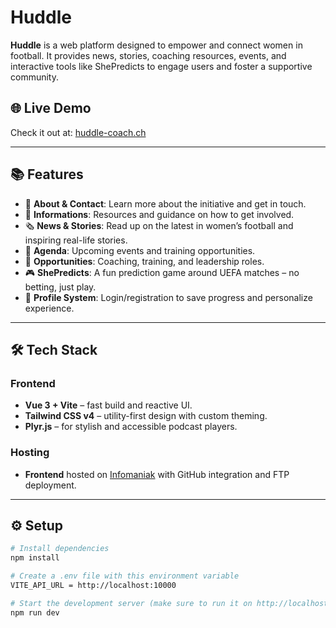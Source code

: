 # Huddle

**Huddle** is a web platform designed to empower and connect women in football. It provides news, stories, coaching resources, events, and interactive tools like ShePredicts to engage users and foster a supportive community.

## 🌐 Live Demo

Check it out at: [huddle-coach.ch](https://huddle-coach.ch)

---

## 📚 Features

- 💬 **About & Contact**: Learn more about the initiative and get in touch.
- 📖 **Informations**: Resources and guidance on how to get involved.
- 🗞️ **News & Stories**: Read up on the latest in women’s football and inspiring real-life stories.
- 📅 **Agenda**: Upcoming events and training opportunities.
- 💼 **Opportunities**: Coaching, training, and leadership roles.
- 🎮 **ShePredicts**: A fun prediction game around UEFA matches – no betting, just play.
- 👤 **Profile System**: Login/registration to save progress and personalize experience.

---

## 🛠 Tech Stack

### Frontend

- **Vue 3 + Vite** – fast build and reactive UI.
- **Tailwind CSS v4** – utility-first design with custom theming.
- **Plyr.js** – for stylish and accessible podcast players.

### Hosting

- **Frontend** hosted on [Infomaniak](https://www.infomaniak.com) with GitHub integration and FTP deployment.

---

## ⚙️ Setup

```bash
# Install dependencies
npm install

# Create a .env file with this environment variable
VITE_API_URL = http://localhost:10000

# Start the development server (make sure to run it on http://localhost:5173)
npm run dev
```
